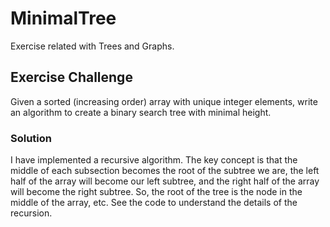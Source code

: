 # MinimalTree
Exercise related with Trees and Graphs.

## Exercise Challenge
Given a sorted (increasing order) array with unique integer elements, write an algorithm to create a binary search tree with minimal height.

### Solution
I have implemented a recursive algorithm. 
The key concept is that the middle of each subsection becomes the root of the subtree we are, the left half of the array will become our left subtree, and the right half of the array will become the right subtree. 
So, the root of the tree is the node in the middle of the array, etc. 
See the code to understand the details of the recursion.